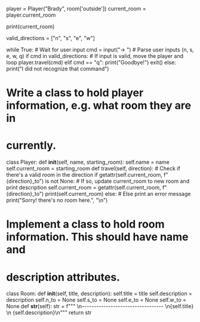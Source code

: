 player = Player("Brady", room['outside'])
current_room = player.current_room

print(current_room)

valid_directions = ["n", "s", "e", "w"]

while True:
    # Wait for user input
    cmd = input("-> ")
    # Parse user inputs (n, s, e, w, q)
    if cmd in valid_directions:
        # If input is valid, move the player and loop
        player.travel(cmd)
    elif cmd == "q":
        print("Goodbye!")
        exit()
    else:
        print("I did not recognize that command")


# Write a class to hold player information, e.g. what room they are in
# currently.
class Player:
    def __init__(self, name, starting_room):
        self.name = name
        self.current_room = starting_room
    def travel(self, direction):
        # Check if there's a valid room in the direction
        if getattr(self.current_room, f"{direction}_to") is not None:
            # If so, update current_room to new room and print description
            self.current_room = getattr(self.current_room, f"{direction}_to")
            print(self.current_room)
        else:
            # Else print an error message
            print("Sorry! there's no room here.", "\n")

# Implement a class to hold room information. This should have name and
# description attributes.

class Room:
    def __init__(self, title, description):
        self.title = title
        self.description = description
        self.n_to = None
        self.s_to = None
        self.e_to = None
        self.w_to = None
    def __str__(self):
        str = f"""
              \n----------------------------------
              \n{self.title}
              \n   {self.description}\n"""
        return str